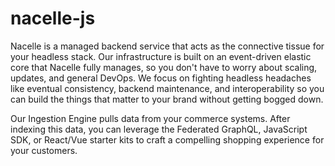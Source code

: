 # nacelle-js

Nacelle is a managed backend service that acts as the connective tissue for your headless stack. Our infrastructure is built on an event-driven elastic core that Nacelle fully manages, so you don't have to worry about scaling, updates, and general DevOps. We focus on fighting headless headaches like eventual consistency, backend maintenance, and interoperability so you can build the things that matter to your brand without getting bogged down.

Our Ingestion Engine pulls data from your commerce systems. After indexing this data, you can leverage the Federated GraphQL, JavaScript SDK, or React/Vue starter kits to craft a compelling shopping experience for your customers.

